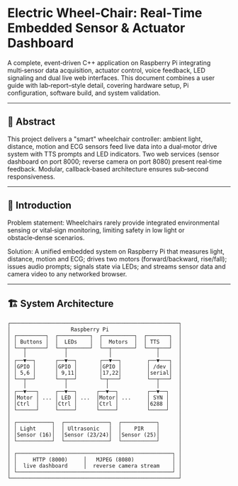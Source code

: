 # Electric Wheel‑Chair: Real‑Time Embedded Sensor & Actuator Dashboard

A complete, event‑driven C++ application on Raspberry Pi integrating multi‑sensor data acquisition, actuator control, voice feedback, LED signaling and dual live web interfaces. This document combines a user guide with lab‑report–style detail, covering hardware setup, Pi configuration, software build, and system validation.

---

## 📄 Abstract

This project delivers a "smart" wheelchair controller: ambient light, distance, motion and ECG sensors feed live data into a dual‑motor drive system with TTS prompts and LED indicators. Two web services (sensor dashboard on port 8000; reverse camera on port 8080) present real‑time feedback. Modular, callback‑based architecture ensures sub‑second responsiveness.

---

## 🔬 Introduction

Problem statement: Wheelchairs rarely provide integrated environmental sensing or vital‑sign monitoring, limiting safety in low light or obstacle‑dense scenarios.

Solution: A unified embedded system on Raspberry Pi that measures light, distance, motion and ECG; drives two motors (forward/backward, rise/fall); issues audio prompts; signals state via LEDs; and streams sensor data and camera video to any networked browser.

---

## 🏗️ System Architecture

```text
┌─────────────────────────────────────────────────────┐
│                   Raspberry Pi                      │
│ ┌─────────┐  ┌──────────┐  ┌──────────┐  ┌───────┐  │
│ │ Buttons │  │  LEDs    │  │  Motors  │  │ TTS   │  │
│ └──┬──────┘  └──┬───────┘  └──┬───────┘  └───┬───┘  │
│    │            │             │              │      │
│ ┌──▼──┐      ┌──▼──┐       ┌──▼──┐        ┌──▼───┐  │
│ │GPIO │      │GPIO │       │GPIO │        │ /dev │  │
│ │ 5,6 │      │ 9,11│       │17,22│        │serial│  │
│ └──┬──┘      └──┬──┘       └─┬───┘        └──┬───┘  │
│    │            │            │               │      │
│ ┌──▼───┐     ┌──▼──┐      ┌──▼──┐         ┌──▼──┐   │
│ │Motor │ ... │ LED │ ...  │Motor│ ...     │ SYN │   │
│ │Ctrl  │     │Ctrl │      │Ctrl │         │6288 │   │
│ └──────┘     └─────┘      └─────┘         └─────┘   │
│                                                     │
│ ┌───────────┐  ┌──────────────┐  ┌───────────┐      │
│ │ Light     │  │ Ultrasonic   │  │    PIR    │      │
│ │Sensor (16)│  │Sensor (23/24)│  │Sensor (25)│      │
│ └───────────┘  └──────────────┘  └───────────┘      │
│                                                     │
│ ┌─────────────────────────────────────────────────┐ │
│ │     HTTP (8000)     │   MJPEG (8080)            │ │
│ │  live dashboard     │  reverse camera stream    │ │
│ └─────────────────────────────────────────────────┘ │
└─────────────────────────────────────────────────────┘
